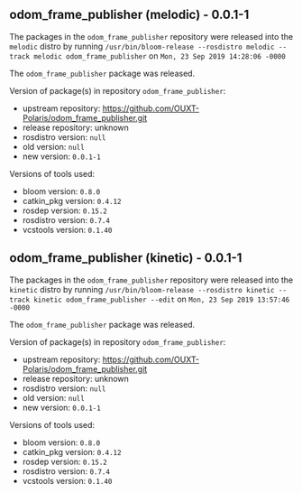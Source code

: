 ## odom_frame_publisher (melodic) - 0.0.1-1

The packages in the `odom_frame_publisher` repository were released into the `melodic` distro by running `/usr/bin/bloom-release --rosdistro melodic --track melodic odom_frame_publisher` on `Mon, 23 Sep 2019 14:28:06 -0000`

The `odom_frame_publisher` package was released.

Version of package(s) in repository `odom_frame_publisher`:

- upstream repository: https://github.com/OUXT-Polaris/odom_frame_publisher.git
- release repository: unknown
- rosdistro version: `null`
- old version: `null`
- new version: `0.0.1-1`

Versions of tools used:

- bloom version: `0.8.0`
- catkin_pkg version: `0.4.12`
- rosdep version: `0.15.2`
- rosdistro version: `0.7.4`
- vcstools version: `0.1.40`


## odom_frame_publisher (kinetic) - 0.0.1-1

The packages in the `odom_frame_publisher` repository were released into the `kinetic` distro by running `/usr/bin/bloom-release --rosdistro kinetic --track kinetic odom_frame_publisher --edit` on `Mon, 23 Sep 2019 13:57:46 -0000`

The `odom_frame_publisher` package was released.

Version of package(s) in repository `odom_frame_publisher`:

- upstream repository: https://github.com/OUXT-Polaris/odom_frame_publisher.git
- release repository: unknown
- rosdistro version: `null`
- old version: `null`
- new version: `0.0.1-1`

Versions of tools used:

- bloom version: `0.8.0`
- catkin_pkg version: `0.4.12`
- rosdep version: `0.15.2`
- rosdistro version: `0.7.4`
- vcstools version: `0.1.40`



